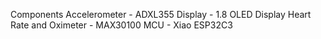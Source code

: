 Components
Accelerometer - ADXL355
Display  - 1.8 OLED Display
Heart Rate and Oximeter - MAX30100
MCU - Xiao ESP32C3
